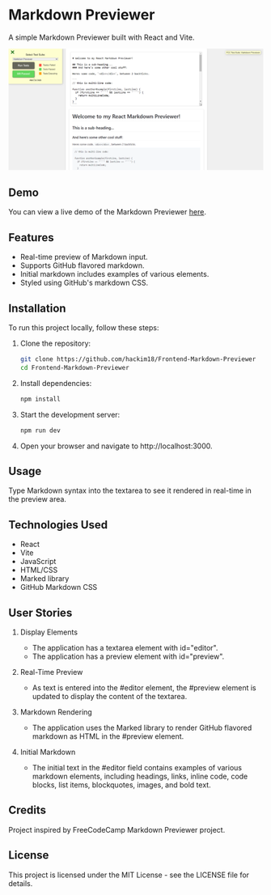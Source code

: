 # Markdown Previewer

A simple Markdown Previewer built with React and Vite.

![alt text](Frontend-Markdown-Previewer/docs/demo.png)

## Demo

You can view a live demo of the Markdown Previewer [here](https://markdown-previewer.hackimtech.com/).

## Features

- Real-time preview of Markdown input.
- Supports GitHub flavored markdown.
- Initial markdown includes examples of various elements.
- Styled using GitHub's markdown CSS.

## Installation

To run this project locally, follow these steps:

1. Clone the repository:

   ```bash
   git clone https://github.com/hackim18/Frontend-Markdown-Previewer
   cd Frontend-Markdown-Previewer
   ```

2. Install dependencies:

   ```bash
   npm install
   ```

3. Start the development server:

   ```bash
   npm run dev
   ```

4. Open your browser and navigate to http://localhost:3000.

## Usage

Type Markdown syntax into the textarea to see it rendered in real-time in the preview area.

## Technologies Used

- React
- Vite
- JavaScript
- HTML/CSS
- Marked library
- GitHub Markdown CSS

## User Stories

1. Display Elements

   - The application has a textarea element with id="editor".
   - The application has a preview element with id="preview".

2. Real-Time Preview

   - As text is entered into the #editor element, the #preview element is updated to display the content of the textarea.

3. Markdown Rendering

   - The application uses the Marked library to render GitHub flavored markdown as HTML in the #preview element.

4. Initial Markdown
   - The initial text in the #editor field contains examples of various markdown elements, including headings, links, inline code, code blocks, list items, blockquotes, images, and bold text.

## Credits

Project inspired by FreeCodeCamp Markdown Previewer project.

## License

This project is licensed under the MIT License - see the LICENSE file for details.

